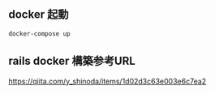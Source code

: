 ## docker 起動
```bash
docker-compose up  
```


## rails docker 構築参考URL
https://qiita.com/y_shinoda/items/1d02d3c63e003e6c7ea2
